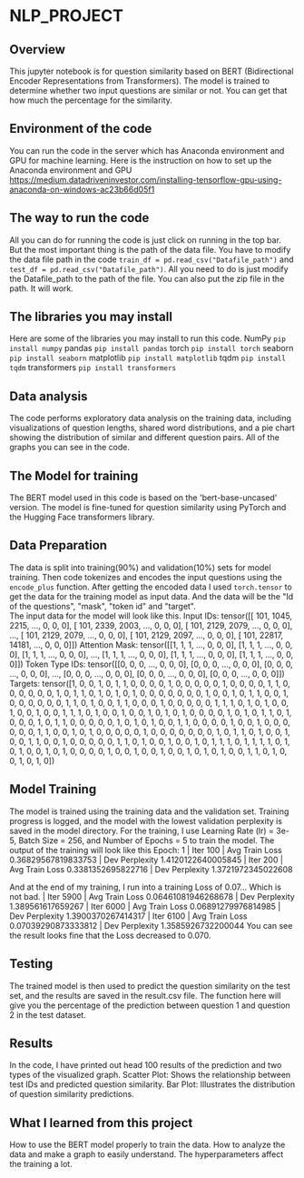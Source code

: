 # NLP_PROJECT

## Overview
This jupyter notebook is for question similarity based on BERT (Bidirectional Encoder Representations from Transformers). The model is trained to determine whether two input questions are similar or not. You can get that how much the percentage for the similarity.

## Environment of the code
You can run the code in the server which has Anaconda environment and GPU for machine learning.
Here is the instruction on how to set up the Anaconda environment and GPU
https://medium.datadriveninvestor.com/installing-tensorflow-gpu-using-anaconda-on-windows-ac23b66d05f1


## The way to run the code
All you can do for running the code is just click on running in the top bar. But the most important thing is the path of the data file. You have to modify the data file path in the code 
`train_df = pd.read_csv("Datafile_path")` 
and 
`test_df = pd.read_csv("Datafile_path")`. 
All you need to do is just modify the Datafile_path to the path of the file. You can also put the zip file in the path. It will work.

## The libraries you may install
Here are some of the libraries you may install to run this code.
NumPy `pip install numpy`
pandas `pip install pandas`
torch `pip install torch`
seaborn `pip install seaborn`
matplotlib `pip install matplotlib`
tqdm `pip install tqdm`
transformers `pip install transformers`


## Data analysis
The code performs exploratory data analysis on the training data, including visualizations of question lengths, shared word distributions, and a pie chart showing the distribution of similar and different question pairs. All of the graphs you can see in the code.

## The Model for training
The BERT model used in this code is based on the 'bert-base-uncased' version. The model is fine-tuned for question similarity using PyTorch and the Hugging Face transformers library. 

## Data Preparation
The data is split into training(90%) and validation(10%) sets for model training. Then code tokenizes and encodes the input questions using the `encode_plus` function. After getting the encoded data I used `torch.tensor` to get the data for the training model as input data. And the data will be the "Id of the questions", "mask", "token id" and "target".  
The input data for the model will look like this.
Input IDs: tensor([[  101,  1045,  2215,  ...,     0,     0,     0],
        [  101,  2339,  2003,  ...,     0,     0,     0],
        [  101,  2129,  2079,  ...,     0,     0,     0],
        ...,
        [  101,  2129,  2079,  ...,     0,     0,     0],
        [  101,  2129,  2097,  ...,     0,     0,     0],
        [  101, 22817, 14181,  ...,     0,     0,     0]])
Attention Mask: tensor([[1, 1, 1,  ..., 0, 0, 0],
        [1, 1, 1,  ..., 0, 0, 0],
        [1, 1, 1,  ..., 0, 0, 0],
        ...,
        [1, 1, 1,  ..., 0, 0, 0],
        [1, 1, 1,  ..., 0, 0, 0],
        [1, 1, 1,  ..., 0, 0, 0]])
Token Type IDs: tensor([[0, 0, 0,  ..., 0, 0, 0],
        [0, 0, 0,  ..., 0, 0, 0],
        [0, 0, 0,  ..., 0, 0, 0],
        ...,
        [0, 0, 0,  ..., 0, 0, 0],
        [0, 0, 0,  ..., 0, 0, 0],
        [0, 0, 0,  ..., 0, 0, 0]])
Targets: tensor([1, 0, 0, 1, 0, 1, 1, 0, 0, 0, 0, 1, 0, 0, 0, 0, 0, 1, 0, 0, 0, 0, 1, 1,
        0, 0, 0, 0, 0, 0, 1, 0, 1, 1, 0, 1, 0, 1, 0, 1, 0, 0, 0, 0, 0, 0, 0, 1,
        0, 0, 1, 0, 1, 1, 0, 0, 1, 0, 0, 0, 0, 0, 0, 1, 1, 0, 1, 0, 0, 1, 1, 0,
        0, 0, 1, 0, 0, 0, 0, 0, 1, 1, 1, 0, 1, 0, 1, 0, 0, 1, 0, 0, 1, 0, 0, 1,
        1, 1, 0, 1, 0, 0, 1, 0, 0, 1, 0, 1, 0, 1, 0, 0, 0, 0, 1, 0, 1, 0, 1, 1,
        0, 1, 0, 0, 0, 1, 0, 1, 1, 0, 0, 0, 0, 0, 1, 0, 1, 0, 1, 0, 0, 1, 1, 0,
        0, 0, 0, 1, 0, 0, 1, 0, 0, 0, 0, 0, 0, 1, 1, 0, 0, 1, 0, 1, 0, 0, 0, 0,
        0, 1, 0, 0, 0, 0, 0, 0, 0, 1, 0, 1, 1, 0, 1, 0, 0, 1, 0, 0, 1, 1, 0, 0,
        1, 0, 0, 0, 0, 0, 1, 1, 0, 1, 0, 0, 1, 0, 0, 1, 0, 1, 1, 1, 0, 1, 1, 1,
        1, 0, 1, 0, 1, 0, 0, 1, 0, 1, 0, 0, 0, 0, 1, 0, 0, 1, 0, 0, 1, 0, 0, 1,
        0, 1, 0, 1, 0, 0, 1, 1, 0, 1, 0, 0, 1, 0, 1, 0])


## Model Training
The model is trained using the training data and the validation set. Training progress is logged, and the model with the lowest validation perplexity is saved in the model directory.
For the training, I use Learning Rate (lr) = 3e-5, Batch Size  = 256, and Number of Epochs = 5 to train the model. The output of the training will look like this 
Epoch:  1
| Iter 100 | Avg Train Loss 0.36829567819833753 | Dev Perplexity 1.4120122640005845
| Iter 200 | Avg Train Loss 0.3381352695822716 | Dev Perplexity 1.3721972345022608

And at the end of my training, I run into a training Loss of 0.07... Which is not bad.
| Iter 5900 | Avg Train Loss 0.06461081946268678 | Dev Perplexity 1.389561617659267
| Iter 6000 | Avg Train Loss 0.06891279976814985 | Dev Perplexity 1.3900370267414317
| Iter 6100 | Avg Train Loss 0.07039290873333812 | Dev Perplexity 1.3585926732200044
You can see the result looks fine that the Loss decreased to 0.070.

## Testing
The trained model is then used to predict the question similarity on the test set, and the results are saved in the result.csv file. The function here will give you the percentage of the prediction between question 1 and question 2 in the test dataset.

## Results 
In the code, I have printed out head 100 results of the prediction and two types of the visualized graph.
Scatter Plot: Shows the relationship between test IDs and predicted question similarity.
Bar Plot: Illustrates the distribution of question similarity predictions.

## What I learned from this project
How to use the BERT model properly to train the data.
How to analyze the data and make a graph to easily understand.
The hyperparameters affect the training a lot.
